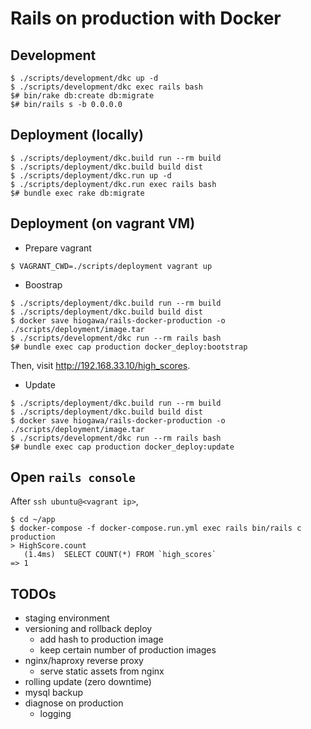 # Rails on production with Docker

## Development

```
$ ./scripts/development/dkc up -d
$ ./scripts/development/dkc exec rails bash
$# bin/rake db:create db:migrate
$# bin/rails s -b 0.0.0.0
```

## Deployment (locally)

```
$ ./scripts/deployment/dkc.build run --rm build
$ ./scripts/deployment/dkc.build build dist
$ ./scripts/deployment/dkc.run up -d
$ ./scripts/deployment/dkc.run exec rails bash
$# bundle exec rake db:migrate
```

## Deployment (on vagrant VM)

- Prepare vagrant

```
$ VAGRANT_CWD=./scripts/deployment vagrant up
```


- Boostrap

```
$ ./scripts/deployment/dkc.build run --rm build
$ ./scripts/deployment/dkc.build build dist
$ docker save hiogawa/rails-docker-production -o ./scripts/deployment/image.tar
$ ./scripts/development/dkc run --rm rails bash
$# bundle exec cap production docker_deploy:bootstrap
```

Then, visit http://192.168.33.10/high_scores.

- Update

```
$ ./scripts/deployment/dkc.build run --rm build
$ ./scripts/deployment/dkc.build build dist
$ docker save hiogawa/rails-docker-production -o ./scripts/deployment/image.tar
$ ./scripts/development/dkc run --rm rails bash
$# bundle exec cap production docker_deploy:update
```

## Open `rails console`

After `ssh ubuntu@<vagrant ip>`,

```
$ cd ~/app
$ docker-compose -f docker-compose.run.yml exec rails bin/rails c production
> HighScore.count
   (1.4ms)  SELECT COUNT(*) FROM `high_scores`
=> 1
```

## TODOs

- staging environment
- versioning and rollback deploy
  - add hash to production image
  - keep certain number of production images
- nginx/haproxy reverse proxy
  - serve static assets from nginx
- rolling update (zero downtime)
- mysql backup
- diagnose on production
  - logging
